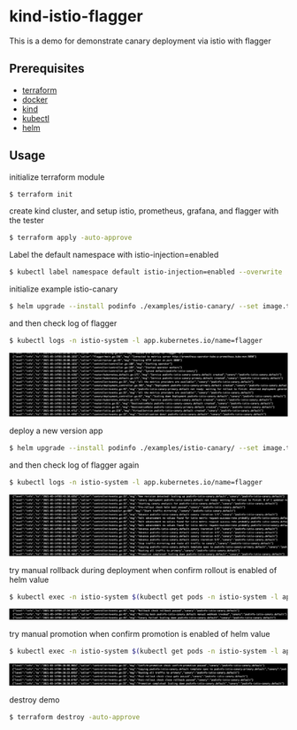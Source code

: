 # kind-istio-flagger

This is a demo for demonstrate canary deployment via istio with flagger

## Prerequisites

- [terraform](https://www.terraform.io/downloads.html)
- [docker](https://www.docker.com/products/docker-desktop)
- [kind](https://kind.sigs.k8s.io/docs/user/quick-start#installation)
- [kubectl](https://kubernetes.io/docs/tasks/tools/install-kubectl/)
- [helm](https://helm.sh/docs/intro/install/)

## Usage

initialize terraform module

```bash
$ terraform init
```

create kind cluster, and setup istio, prometheus, grafana, and flagger with the tester

```bash
$ terraform apply -auto-approve
```

Label the default namespace with istio-injection=enabled

```bash
$ kubectl label namespace default istio-injection=enabled --overwrite
```

initialize example istio-canary

```bash
$ helm upgrade --install podinfo ./examples/istio-canary/ --set image.tag=5.1.0
```

and then check log of flagger

```bash
$ kubectl logs -n istio-system -l app.kubernetes.io/name=flagger
```

![flagger01](https://github.com/GrassShrimp/kind-istio-flagger/blob/master/flagger01.png)

deploy a new version app

```bash
$ helm upgrade --install podinfo ./examples/istio-canary/ --set image.tag=5.1.1
```

and then check log of flagger again

```bash
$ kubectl logs -n istio-system -l app.kubernetes.io/name=flagger
```

![flagger02](https://github.com/GrassShrimp/kind-istio-flagger/blob/master/flagger02.png)

try manual rollback during deployment when confirm rollout is enabled of helm value

```bash
$ kubectl exec -n istio-system $(kubectl get pods -n istio-system -l app=loadtester --no-headers=true | awk '{print $1}') -- /bin/sh -c "curl -d '{\"name\": \"podinfo-istio-canary\", \"namespace\": \"default\"}' http://localhost:8080/rollback/open"
```

![flagger03](https://github.com/GrassShrimp/kind-istio-flagger/blob/master/flagger03.png)

try manual promotion when confirm promotion is enabled of helm value

```bash
$ kubectl exec -n istio-system $(kubectl get pods -n istio-system -l app=loadtester --no-headers=true | awk '{print $1}') -- /bin/sh -c "curl -d '{\"name\": \"podinfo-istio-canary\", \"namespace\": \"default\"}' http://localhost:8080/gate/open"
```

![flagger04](https://github.com/GrassShrimp/kind-istio-flagger/blob/master/flagger04.png)

destroy demo

```bash
$ terraform destroy -auto-approve
```
